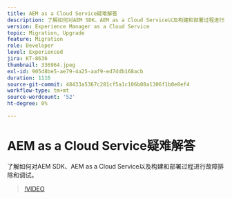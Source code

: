 ```yaml
---
title: AEM as a Cloud Service疑难解答
description: 了解如何对AEM SDK、AEM as a Cloud Service以及构建和部署过程进行故障排除和调试。
version: Experience Manager as a Cloud Service
topic: Migration, Upgrade
feature: Migration
role: Developer
level: Experienced
jira: KT-8636
thumbnail: 336964.jpeg
exl-id: 905d8be5-ae79-4a25-aaf9-ed7ddb168acb
duration: 1116
source-git-commit: 48433a5367c281cf5a1c106b08a1306f1b0e8ef4
workflow-type: tm+mt
source-wordcount: '52'
ht-degree: 0%

---
```


# AEM as a Cloud Service疑难解答

了解如何对AEM SDK、AEM as a Cloud Service以及构建和部署过程进行故障排除和调试。

>[!VIDEO](https://video.tv.adobe.com/v/3454669?quality=12&learn=on&captions=chi_hans)
